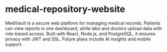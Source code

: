 # medical-repository-website
MediVault is a secure web platform for managing medical records. Patients can view reports in one dashboard, while labs and doctors upload data with role-based access. Built with React, Node.js, and PostgreSQL, it ensures privacy with JWT and SSL. Future plans include AI insights and mobile support.
